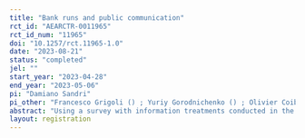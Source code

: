```yaml
---
title: "Bank runs and public communication"
rct_id: "AEARCTR-0011965"
rct_id_num: "11965"
doi: "10.1257/rct.11965-1.0"
date: "2023-08-21"
status: "completed"
jel: ""
start_year: "2023-04-28"
end_year: "2023-05-06"
pi: "Damiano Sandri"
pi_other: "Francesco Grigoli () ; Yuriy Gorodnichenko () ; Olivier Coibion () "
abstract: "Using a survey with information treatments conducted in the aftermath of SVB’s collapse, we study households’ perspectives on bank stability, the potential for panic-driven bank runs, and the role of public communication. When informed about SVB’s collapse, households become more likely to withdraw deposits. Leveraging hypothetical questions and the exogenous variation in beliefs generated by the information treatments, we show that households reallocate deposit withdrawals primarily into other banks and cash, with little passthrough into spending. Information about FDIC insurance and communication about bank stability by the Federal Reserve can reassure depositors, while communication from  political leaders only influences their electoral base. "
layout: registration
---
```


